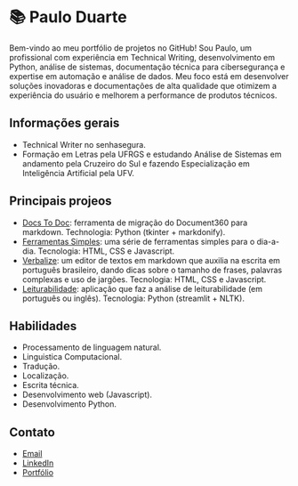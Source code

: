 # 📚 Paulo Duarte

Bem-vindo ao meu portfólio de projetos no GitHub! Sou Paulo, um profissional com experiência em Technical Writing, desenvolvimento em Python, análise de sistemas, documentação técnica para cibersegurança e expertise em automação e análise de dados. Meu foco está em desenvolver soluções inovadoras e documentações de alta qualidade que otimizem a experiência do usuário e melhorem a performance de produtos técnicos.

## Informações gerais
- Technical Writer no senhasegura.
- Formação em Letras pela UFRGS e estudando Análise de Sistemas em andamento pela Cruzeiro do Sul e fazendo Especialização em Inteligência Artificial pela UFV.
        
## Principais projeos
- [Docs To Doc](https://github.com/mtgr18977/Docs-to-Doc): ferramenta de migração do Document360 para markdown. Technologia: Python (tkinter + markdonify).
- [Ferramentas Simples](https://github.com/mtgr18977/FerramentasSimplesWeb): uma série de ferramentas simples para o dia-a-dia. Tecnologia: HTML, CSS e Javascript.
- [Verbalize](https://github.com/mtgr18977/Verbalize): um editor de textos em markdown que auxilia na escrita em português brasileiro, dando dicas sobre o tamanho de frases, palavras complexas e uso de jargões. Tecnologia: HTML, CSS e Javascript.
- [Leiturabilidade](https://github.com/mtgr18977/leiturabilidade): aplicação que faz a análise de leiturabilidade (em português ou inglês). Tecnologia: Python (streamlit + NLTK).

## Habilidades
- Processamento de linguagem natural.
- Linguistica Computacional.
- Tradução.
- Localização.
- Escrita técnica.
- Desenvolvimento web (Javascript).
- Desenvolvimento Python.

## Contato
- [Email](mailto:guilhermepilotti@gmail.com)
- [LinkedIn](https://www.linkedin.com/in/paulogpd/)
- [Portfólio](https://paulogpd.com.br/)
